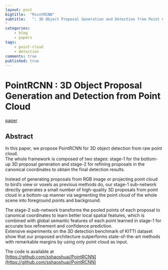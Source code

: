 ```yaml
---
layout: post
bigtitle:  "PointRCNN"
subtitle:   ": 3D Object Proposal Generation and Detection from Point Cloud
"
categories:
    - blog
    - papers
tags:
    - point-cloud
    - detection
comments: true
published: true
---
```


# PointRCNN : 3D Object Proposal Generation and Detection from Point Cloud

[paper](https://arxiv.org/pdf/1812.04244.pdf)

## Abstract

In this paper, we propose PointRCNN for 3D object detection from raw point cloud.  
The whole framework is composed of two stages: stage-1 for the bottom-up 3D proposal generation and stage-2 for refining proposals in the canonical coordinates to obtain the final detection results.

Instead of generating proposals from RGB image or projecting point cloud to bird’s view or voxels as previous methods do, our stage-1 sub-network directly generates a small number of high-quality 3D proposals from point cloud in a bottom-up manner via segmenting the point cloud of the whole scene into foreground points and background.

The stage-2 sub-network transforms the pooled points of each proposal to canonical coordinates to learn
better local spatial features, which is combined with global semantic features of each point learned in stage-1 for accurate box refinement and confidence prediction.   
Extensive experiments on the 3D detection benchmark of KITTI dataset show that our proposed architecture outperforms state-of-the-art methods with remarkable margins by using only point cloud as input.

The code is available at  
[https://github.com/sshaoshuai/PointRCNN](https://github.com/sshaoshuai/PointRCNN)
